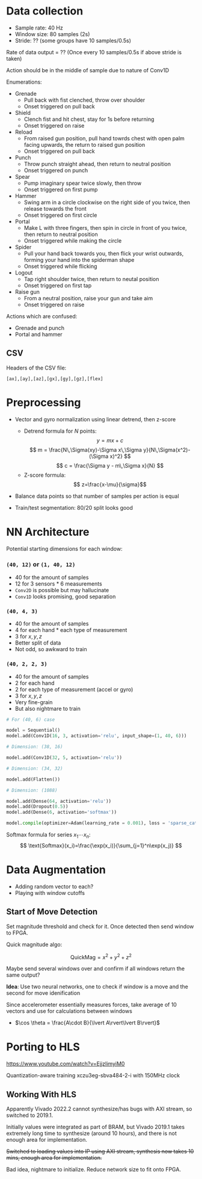 # Data collection

* Sample rate: 40 Hz
* Window size: 80 samples (2s)
* Stride: ?? (some groups have 10 samples/0.5s)

Rate of data output = ?? (Once every 10 samples/0.5s if above stride is taken)

Action should be in the middle of sample due to nature of Conv1D

Enumerations:
* Grenade
    * Pull back with fist clenched, throw over shoulder
    * Onset triggered on pull back
* Shield
    * Clench fist and hit chest, stay for 1s before returning
    * Onset triggered on raise
* Reload
   * From raised gun position, pull hand towrds chest with open palm facing upwards, the return to raised gun position
   * Onset triggered on pull back
* Punch
    * Throw punch straight ahead, then return to neutral position
    * Onset triggered on punch
* Spear
    * Pump imaginary spear twice slowly, then throw
    * Onset triggered on first pump
* Hammer
    * Swing arm in a circle clockwise on the right side of you twice, then release towards the front
    * Onset triggered on first circle
* Portal
    * Make L with three fingers, then spin in circle in front of you twice, then return to neutral position
    * Onset triggered while making the circle
* Spider
    * Pull your hand back towards you, then flick your wrist outwards, forming your hand into the spiderman shape
    * Onset triggered while flicking
* Logout
    * Tap right shoulder twice, then return to neutal position
    * Onset triggered on first tap
* Raise gun
    * From a neutral position, raise your gun and take aim
    * Onset triggered on raise

Actions which are confused:
* Grenade and punch
* Portal and hammer

## CSV

Headers of the CSV file:
```csv
[ax],[ay],[az],[gx],[gy],[gz],[flex]
```

# Preprocessing

* Vector and gyro normalization using linear detrend, then z-score
    * Detrend formula for $N$ points:
$$
y=mx+c
$$
$$
m = \frac{N\,\Sigma(xy)-\Sigma x\,\Sigma y}{N\,\Sigma(x^2)-(\Sigma x)^2}
$$
$$
c = \frac{\Sigma y - m\,\Sigma x}{N}
$$
    * Z-score formula:
$$
z=\frac{x-\mu}{\sigma}​
$$

* Balance data points so that number of samples per action is equal
* Train/test segmentation: 80/20 split looks good

# NN Architecture

Potential starting dimensions for each window:

### `(40, 12)` or `(1, 40, 12)`
* 40 for the amount of samples
* 12 for 3 sensors * 6 measurements
* `Conv2D` is possible but may hallucinate
* `Conv1D` looks promising, good separation

### `(40, 4, 3)` 
* 40 for the amount of samples
* 4 for each hand * each type of measurement
* 3 for $x,y,z$
* Better split of data
* Not odd, so awkward to train

### `(40, 2, 2, 3)`
* 40 for the amount of samples
* 2 for each hand
* 2 for each type of measurement (accel or gyro)
* 3 for $x,y,z$
* Very fine-grain
* But also nightmare to train

```python
# For (40, 6) case

model = Sequential()
model.add(Conv1D(16, 3, activation='relu', input_shape=(1, 40, 6)))

# Dimension: (38, 16)

model.add(Conv1D(32, 5, activation='relu'))

# Dimension: (34, 32)

model.add(Flatten())

# Dimension: (1088)

model.add(Dense(64, activation='relu'))
model.add(Dropout(0.5))
model.add(Dense(6, activation='softmax'))

model.compile(optimizer=Adam(learning_rate = 0.001), loss = 'sparse_categorical_crossentropy', metrics = ['accuracy'])
```

Softmax formula for series $x_1\cdots x_n$:
$$
\text{Softmax}(x_i)=\frac{\exp(x_i)}{\sum_{j=1}^n\exp(x_j)}
$$

# Data Augmentation

* Adding random vector to each?
* Playing with window cutoffs

## Start of Move Detection

Set magnitude threshold and check for it. Once detected then send window to FPGA.

Quick magnitude algo:

$$
\text{QuickMag} = x^2+y^2+z^2
$$

Maybe send several windows over and confirm if all windows return the same output?

**Idea**: Use two neural networks, one to check if window is a move and the second for move idenification

Since accelerometer essentially measures forces, take average of 10 vectors and use for calculations between windows
* $\cos \theta = \frac{A\cdot B}{\lvert A\rvert\lvert B\rvert}$

# Porting to HLS

https://www.youtube.com/watch?v=EjjzIimyiM0

Quantization-aware training
xczu3eg-sbva484-2-i with 150MHz clock

## Working With HLS

Apparently Vivado 2022.2 cannot synthesize/has bugs with AXI stream, so switched to 2019.1.

Initially values were integrated as part of BRAM, but Vivado 2019.1 takes extremely long time to synthesize (around 10 hours), and there is not enough area for implementation. 

~~Switched to loading values into IP using AXI stream, synthesis now takes 10 mins, enough area for implementation.~~

Bad idea, nightmare to initialize. Reduce network size to fit onto FPGA.
